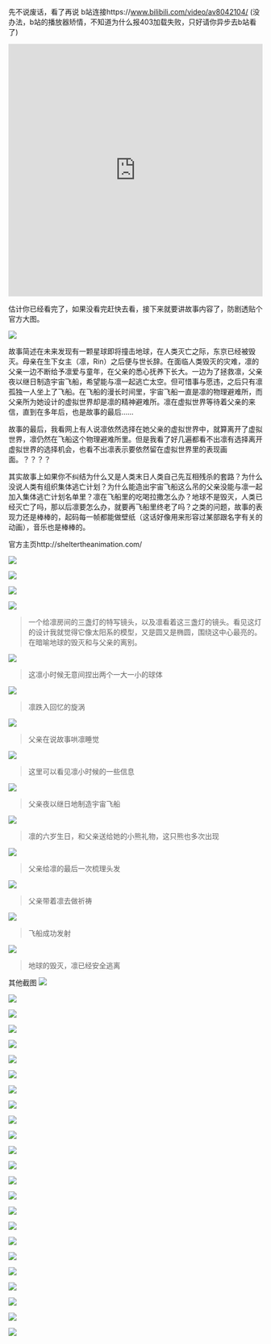 先不说废话，看了再说
b站连接https://www.bilibili.com/video/av8042104/ (没办法，b站的播放器矫情，不知道为什么报403加载失败，只好请你异步去b站看了)

<embed width="100%" height="500" src="https://www.youtube.com/embed/fzQ6gRAEoy0" frameborder="0" allow="autoplay; encrypted-media" allowfullscreen></embed>

估计你已经看完了，如果没看完赶快去看，接下来就要讲故事内容了，防剧透贴个官方大图。

![](https://sheltertheanimation.com/resources/img/mv_bg.jpg)

故事简述在未来发现有一颗星球即将撞击地球，在人类灭亡之际，东京已经被毁灭。母亲在生下女主（凛，Rin）之后便与世长辞。在面临人类毁灭的灾难，凛的父亲一边不断给予凛爱与童年，在父亲的悉心抚养下长大。一边为了拯救凛，父亲夜以继日制造宇宙飞船，希望能与凛一起逃亡太空。但可惜事与愿违，之后只有凛孤独一人坐上了飞船。在飞船的漫长时间里，宇宙飞船一直是凛的物理避难所，而父亲所为她设计的虚拟世界却是凛的精神避难所。凛在虚拟世界等待着父亲的来信，直到在多年后，也是故事的最后……

故事的最后，我看网上有人说凛依然选择在她父亲的虚拟世界中，就算离开了虚拟世界，凛仍然在飞船这个物理避难所里。但是我看了好几遍都看不出凛有选择离开虚拟世界的选择机会，也看不出凛表示要依然留在虚拟世界里的表现画面。？？？？

其实故事上如果你不纠结为什么又是人类末日人类自己先互相残杀的套路？为什么没说人类有组织集体逃亡计划？为什么能造出宇宙飞船这么吊的父亲没能与凛一起加入集体逃亡计划名单里？凛在飞船里的吃喝拉撒怎么办？地球不是毁灭，人类已经灭亡了吗，那以后凛要怎么办，就要再飞船里终老了吗？之类的问题，故事的表现力还是棒棒的，起码每一帧都能做壁纸（这话好像用来形容过某部跟名字有关的动画），音乐也是棒棒的。

官方主页http://sheltertheanimation.com/

![](/file/old-file/20190822/Shelter%20the%20Animation%20%5BBDrip%20x265%2010bit%201920x1080%20FLAC%5D.mkv_20180130_112221.740.jpg)

![](/file/old-file/20190822/Shelter%20the%20Animation%20%5BBDrip%20x265%2010bit%201920x1080%20FLAC%5D.mkv_20180130_112233.106.jpg)

![](/file/old-file/20190822/Shelter%20the%20Animation%20%5BBDrip%20x265%2010bit%201920x1080%20FLAC%5D.mkv_20180130_112237.020.jpg)

![](/file/old-file/20190822/Shelter%20the%20Animation%20%5BBDrip%20x265%2010bit%201920x1080%20FLAC%5D.mkv_20180130_112240.420.jpg)

>一个给凛房间的三盏灯的特写镜头，以及凛看着这三盏灯的镜头。看见这灯的设计我就觉得它像太阳系的模型，又是圆又是椭圆，围绕这中心最亮的。在暗喻地球的毁灭和与父亲的离别。

![](/file/old-file/20190822/Shelter%20the%20Animation%20%5BBDrip%20x265%2010bit%201920x1080%20FLAC%5D.mkv_20180130_112500.110.jpg)

>这凛小时候无意间捏出两个一大一小的球体

![](/file/old-file/20190822/Shelter%20the%20Animation%20%5BBDrip%20x265%2010bit%201920x1080%20FLAC%5D.mkv_20180130_112505.949.jpg)

>凛跌入回忆的旋涡

![](/file/old-file/20190822/Shelter%20the%20Animation%20%5BBDrip%20x265%2010bit%201920x1080%20FLAC%5D.mkv_20180130_112533.345.jpg)
>父亲在说故事哄凛睡觉

![](/file/old-file/20190822/Shelter%20the%20Animation%20%5BBDrip%20x265%2010bit%201920x1080%20FLAC%5D.mkv_20180130_112721.333.jpg)

>这里可以看见凛小时候的一些信息

![](/file/old-file/20190822/Shelter%20the%20Animation%20%5BBDrip%20x265%2010bit%201920x1080%20FLAC%5D.mkv_20180130_112726.672.jpg)

>父亲夜以继日地制造宇宙飞船

![](/file/old-file/20190822/Shelter%20the%20Animation%20%5BBDrip%20x265%2010bit%201920x1080%20FLAC%5D.mkv_20180130_112734.834.jpg)

>凛的六岁生日，和父亲送给她的小熊礼物，这只熊也多次出现

![](/file/old-file/20190822/Shelter%20the%20Animation%20%5BBDrip%20x265%2010bit%201920x1080%20FLAC%5D.mkv_20180130_112742.351.jpg)

>父亲给凛的最后一次梳理头发

![](/file/old-file/20190822/Shelter%20the%20Animation%20%5BBDrip%20x265%2010bit%201920x1080%20FLAC%5D.mkv_20180130_112801.481.jpg)

>父亲带着凛去做祈祷

![](/file/old-file/20190822/Shelter%20the%20Animation%20%5BBDrip%20x265%2010bit%201920x1080%20FLAC%5D.mkv_20180130_112840.694.jpg)

>飞船成功发射

![](/file/old-file/20190822/Shelter%20the%20Animation%20%5BBDrip%20x265%2010bit%201920x1080%20FLAC%5D.mkv_20180130_112844.662.jpg)

>地球的毁灭，凛已经安全逃离

其他截图
![](/file/old-file/20190822/Shelter%20the%20Animation%20%5BBDrip%20x265%2010bit%201920x1080%20FLAC%5D.mkv_20180130_111627.715.jpg)

![](/file/old-file/20190822/Shelter%20the%20Animation%20%5BBDrip%20x265%2010bit%201920x1080%20FLAC%5D.mkv_20180130_111752.334.jpg)

![](/file/old-file/20190822/Shelter%20the%20Animation%20%5BBDrip%20x265%2010bit%201920x1080%20FLAC%5D.mkv_20180130_111825.052.jpg)

![](/file/old-file/20190822/Shelter%20the%20Animation%20%5BBDrip%20x265%2010bit%201920x1080%20FLAC%5D.mkv_20180130_111832.623.jpg)

![](/file/old-file/20190822/Shelter%20the%20Animation%20%5BBDrip%20x265%2010bit%201920x1080%20FLAC%5D.mkv_20180130_111838.173.jpg)

![](/file/old-file/20190822/Shelter%20the%20Animation%20%5BBDrip%20x265%2010bit%201920x1080%20FLAC%5D.mkv_20180130_111936.987.jpg)

![](/file/old-file/20190822/Shelter%20the%20Animation%20%5BBDrip%20x265%2010bit%201920x1080%20FLAC%5D.mkv_20180130_111941.907.jpg)

![](/file/old-file/20190822/Shelter%20the%20Animation%20%5BBDrip%20x265%2010bit%201920x1080%20FLAC%5D.mkv_20180130_112003.700.jpg)

![](/file/old-file/20190822/Shelter%20the%20Animation%20%5BBDrip%20x265%2010bit%201920x1080%20FLAC%5D.mkv_20180130_112018.595.jpg)

![](/file/old-file/20190822/Shelter%20the%20Animation%20%5BBDrip%20x265%2010bit%201920x1080%20FLAC%5D.mkv_20180130_112106.744.jpg)

![](/file/old-file/20190822/Shelter%20the%20Animation%20%5BBDrip%20x265%2010bit%201920x1080%20FLAC%5D.mkv_20180130_112115.323.jpg)

![](/file/old-file/20190822/Shelter%20the%20Animation%20%5BBDrip%20x265%2010bit%201920x1080%20FLAC%5D.mkv_20180130_112120.217.jpg)

![](/file/old-file/20190822/Shelter%20the%20Animation%20%5BBDrip%20x265%2010bit%201920x1080%20FLAC%5D.mkv_20180130_112123.339.jpg)

![](/file/old-file/20190822/Shelter%20the%20Animation%20%5BBDrip%20x265%2010bit%201920x1080%20FLAC%5D.mkv_20180130_112217.321.jpg)

![](/file/old-file/20190822/Shelter%20the%20Animation%20%5BBDrip%20x265%2010bit%201920x1080%20FLAC%5D.mkv_20180130_112307.292.jpg)

![](/file/old-file/20190822/Shelter%20the%20Animation%20%5BBDrip%20x265%2010bit%201920x1080%20FLAC%5D.mkv_20180130_112313.480.jpg)

![](/file/old-file/20190822/Shelter%20the%20Animation%20%5BBDrip%20x265%2010bit%201920x1080%20FLAC%5D.mkv_20180130_112322.436.jpg)

![](/file/old-file/20190822/Shelter%20the%20Animation%20%5BBDrip%20x265%2010bit%201920x1080%20FLAC%5D.mkv_20180130_112331.959.jpg)

![](/file/old-file/20190822/Shelter%20the%20Animation%20%5BBDrip%20x265%2010bit%201920x1080%20FLAC%5D.mkv_20180130_112334.968.jpg)

![](/file/old-file/20190822/Shelter%20the%20Animation%20%5BBDrip%20x265%2010bit%201920x1080%20FLAC%5D.mkv_20180130_112343.050.jpg)

![](/file/old-file/20190822/Shelter%20the%20Animation%20%5BBDrip%20x265%2010bit%201920x1080%20FLAC%5D.mkv_20180130_112354.666.jpg)

![](/file/old-file/20190822/Shelter%20the%20Animation%20%5BBDrip%20x265%2010bit%201920x1080%20FLAC%5D.mkv_20180130_112527.780.jpg)

![](/file/old-file/20190822/Shelter%20the%20Animation%20%5BBDrip%20x265%2010bit%201920x1080%20FLAC%5D.mkv_20180130_112819.909.jpg)

![](/file/old-file/20190822/Shelter%20the%20Animation%20%5BBDrip%20x265%2010bit%201920x1080%20FLAC%5D.mkv_20180130_112827.631.jpg)
